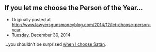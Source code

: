 ## If you let me choose the Person of the Year...

 * Originally posted at http://www.lawyersgunsmoneyblog.com/2014/12/let-choose-person-year
 * Tuesday, December 30, 2014

...you shouldn't be surprised [when I choose Satan](http://www.rawstory.com/rs/2014/12/the-year-of-satan-how-the-lord-of-darkness-conquered-the-us-in-2014/).